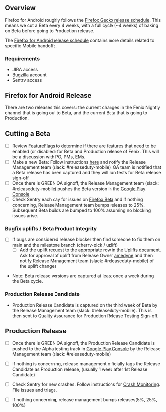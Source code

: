 ## Overview ##

Firefox for Android roughly follows the [Firefox Gecko release schedule](https://wiki.mozilla.org/Release_Management/Calendar#Calendars).
This means we cut a Beta every 4 weeks, with a full cycle (~4 weeks) of baking on Beta before going to Production release.

The [Firefox for Android release schedule](https://docs.google.com/spreadsheets/d/1HotjliSCGOp2nTkfXrxv8qYcurNpkqLWBKbbId6ovTY/edit#gid=0) contains more details related to specific Mobile handoffs.

### Requirements
- JIRA access
- Bugzilla account
- Sentry access

## Firefox for Android Release
There are two releases this covers: the current changes in the Fenix Nightly channel that is going out to Beta, and the current Beta that is going to Production.

## Cutting a Beta

- [ ] Review [FeatureFlags](../app/src/main/java/org/mozilla/fenix/FeatureFlags.kt) to determine if there are features that need to be enabled (or disabled) for Beta and Production release of Fenix. This will be a discussion with PO, PMs, EMs.
- [ ] Make a new Beta: Follow instructions [here](Creating-a-release-branch.md) and notify the Release Management team (slack: #releaseduty-mobile). QA team is notified that a Beta release has been captured and they will run tests for Beta release sign-off
- [ ] Once there is GREEN QA signoff, the Release Management team (slack: #releaseduty-mobile) pushes the Beta version in the [Google Play Console](https://play.google.com/console/)
- [ ] Check Sentry each day for issues on [Firefox Beta](https://sentry.prod.mozaws.net/operations/firefox-beta/) and if nothing concerning, Release Management team bumps releases to 25%. Subsequent Beta builds are bumped to 100% assuming no blocking issues arise.
### Bugfix uplifts / Beta Product Integrity
- [ ] If bugs are considered release blocker then find someone to fix them on main and the milestone branch (cherry-pick / uplift)
    - [ ] Add the uplift request to the appropriate row in the [Uplifts document](https://docs.google.com/spreadsheets/d/1qIvHpcQ3BqJtlzV5T4M1MhbWVxkNiG-ToeYnWEBW4-I/edit#gid=0). Ask for approval of uplift from Release Owner [amedyne](https://github.com/amedyne) and then notify Release Management team (slack: #releaseduty-mobile) of the uplift changes
- Note: Beta release versions are captured at least once a week during the Beta cycle.


### Production Release Candidate
- Production Release Candidate is captured on the third week of Beta by the Release Management team (slack: #releaseduty-mobile). This is then sent to Quality Assurance for Production Release Testing Sign-off.


## Production Release
- [ ] Once there is GREEN QA signoff, the Production Release Candidate is pushed to the Alpha testing track in [Google Play Console](https://play.google.com/console/u/0/developers/7083182635971239206/app/4972519468758466290/releases/overview) by the Release Management team (slack: #releaseduty-mobile)
- [ ] If nothing is concerning, release management officially tags the Release Candidate as Production release, (usually 1 week after 1st Release Candidate)
- [ ] Check Sentry for new crashes. Follow instructions for [Crash Monitoring](Crash-Monitoring.md). File issues and triage.
- [ ] If nothing concerning, release management bumps releases(5%, 25%, 100%)

